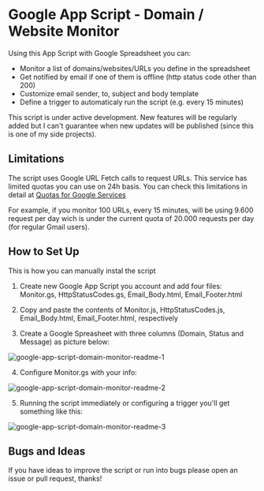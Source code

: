 # Google App Script - Domain / Website Monitor

Using this App Script with Google Spreadsheet you can:

* Monitor a list of domains/websites/URLs you define in the spreadsheet
* Get notified by email if one of them is offline (http status code other than 200)
* Customize email sender, to, subject and body template
* Define a trigger to automaticaly run the script (e.g. every 15 minutes)

This script is under active development. New features will be regularly added but I can't guarantee when new updates will be published (since this is one of my side projects).

## Limitations

The script uses Google URL Fetch calls to request URLs. This service has limited quotas you can use on 24h basis. You can check this limitations in detail at <a href="https://developers.google.com/apps-script/guides/services/quotas" target="_blank">Quotas for Google Services</a>

For example, if you monitor 100 URLs, every 15 minutes, will be using 9.600 request per day wich is under the current quota of 20.000 requests per day (for regular Gmail users).

## How to Set Up

This is how you can manually instal the script

1) Create new Google App Script you account and add four files: Monitor.gs, HttpStatusCodes.gs, Email_Body.html, Email_Footer.html

2) Copy and paste the contents of Monitor.js, HttpStatusCodes.js, Email_Body.html, Email_Footer.html, respectively

3) Create a Google Spreasheet with three columns (Domain, Status and Message) as picture below:

![google-app-script-domain-monitor-readme-1](https://user-images.githubusercontent.com/19185946/32801703-98ecdf4a-c95c-11e7-80a6-49e7e3806a4c.png)

4) Configure Monitor.gs with your info:

![google-app-script-domain-monitor-readme-2](https://user-images.githubusercontent.com/19185946/32801704-991aedc2-c95c-11e7-9198-072ae9adfe09.png)

5) Running the script immediately or configuring a trigger you'll get something like this:

![google-app-script-domain-monitor-readme-3](https://user-images.githubusercontent.com/19185946/32801706-9944ab1c-c95c-11e7-8e28-4e9023ddd719.png)


## Bugs and Ideas
If you have ideas to improve the script or run into bugs please open an issue or pull request, thanks!

